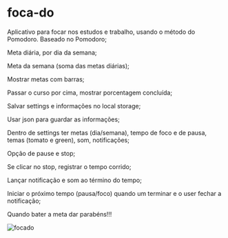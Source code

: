 # foca-do
Aplicativo para focar nos estudos e trabalho, usando o método do Pomodoro.
Baseado no Pomodoro;

Meta diária, por dia da semana;

Meta da semana (soma das metas diárias);

Mostrar metas com barras;

Passar o curso por cima, mostrar porcentagem concluída;

Salvar settings e informações no local storage;

Usar json para guardar as informações;

Dentro de settings ter metas (dia/semana), tempo de foco e de pausa, temas (tomato e green), som, notificações;

Opção de pause e stop;

Se clicar no stop, registrar o tempo corrido;

Lançar notificação e som ao término do tempo;

Iniciar o próximo tempo (pausa/foco) quando um terminar e o user fechar a notificação;

Quando bater a meta dar parabéns!!!

![focado](https://user-images.githubusercontent.com/7783578/178890707-982bd702-ace1-428c-b66f-83c8dacd8ad5.png)
